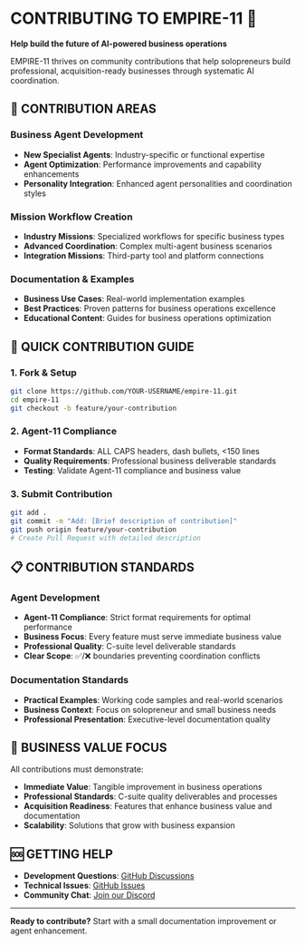 # CONTRIBUTING TO EMPIRE-11 🤝

**Help build the future of AI-powered business operations**

EMPIRE-11 thrives on community contributions that help solopreneurs build professional, acquisition-ready businesses through systematic AI coordination.

## 🎯 CONTRIBUTION AREAS

### Business Agent Development
- **New Specialist Agents**: Industry-specific or functional expertise
- **Agent Optimization**: Performance improvements and capability enhancements
- **Personality Integration**: Enhanced agent personalities and coordination styles

### Mission Workflow Creation
- **Industry Missions**: Specialized workflows for specific business types
- **Advanced Coordination**: Complex multi-agent business scenarios
- **Integration Missions**: Third-party tool and platform connections

### Documentation & Examples
- **Business Use Cases**: Real-world implementation examples
- **Best Practices**: Proven patterns for business operations excellence
- **Educational Content**: Guides for business operations optimization

## 🚀 QUICK CONTRIBUTION GUIDE

### 1. Fork & Setup
```bash
git clone https://github.com/YOUR-USERNAME/empire-11.git
cd empire-11
git checkout -b feature/your-contribution
```

### 2. Agent-11 Compliance
- **Format Standards**: ALL CAPS headers, dash bullets, <150 lines
- **Quality Requirements**: Professional business deliverable standards
- **Testing**: Validate Agent-11 compliance and business value

### 3. Submit Contribution
```bash
git add .
git commit -m "Add: [Brief description of contribution]"
git push origin feature/your-contribution
# Create Pull Request with detailed description
```

## 📋 CONTRIBUTION STANDARDS

### Agent Development
- **Agent-11 Compliance**: Strict format requirements for optimal performance
- **Business Focus**: Every feature must serve immediate business value
- **Professional Quality**: C-suite level deliverable standards
- **Clear Scope**: ✅/❌ boundaries preventing coordination conflicts

### Documentation Standards
- **Practical Examples**: Working code samples and real-world scenarios
- **Business Context**: Focus on solopreneur and small business needs
- **Professional Presentation**: Executive-level documentation quality

## 💼 BUSINESS VALUE FOCUS

All contributions must demonstrate:
- **Immediate Value**: Tangible improvement in business operations
- **Professional Standards**: C-suite quality deliverables and processes
- **Acquisition Readiness**: Features that enhance business value and documentation
- **Scalability**: Solutions that grow with business expansion

## 🆘 GETTING HELP

- **Development Questions**: [GitHub Discussions](https://github.com/TheWayWithin/empire-11/discussions)
- **Technical Issues**: [GitHub Issues](https://github.com/TheWayWithin/empire-11/issues)
- **Community Chat**: [Join our Discord](https://discord.gg/empire-11)

---

**Ready to contribute?** Start with a small documentation improvement or agent enhancement.